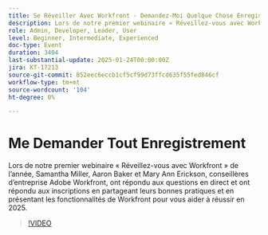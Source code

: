 ```yaml
---
title: Se Réveiller Avec Workfront - Demandez-Moi Quelque Chose Enregistrement
description: Lors de notre premier webinaire « Réveillez-vous avec Workfront » de l’année, Samantha Miller, Aaron Baker et Mary Ann Erickson, conseillères d’entreprise Adobe Workfront, ont répondu aux questions en direct et ont répondu aux inscriptions en partageant leurs bonnes pratiques et en présentant les fonctionnalités de Workfront pour vous aider à réussir en 2025.
role: Admin, Developer, Leader, User
level: Beginner, Intermediate, Experienced
doc-type: Event
duration: 3404
last-substantial-update: 2025-01-24T00:00:00Z
jira: KT-17213
source-git-commit: 852eec6eccb1cf5cf99d73ffcd635f55fed846cf
workflow-type: tm+mt
source-wordcount: '104'
ht-degree: 0%

---
```



# Me Demander Tout Enregistrement

Lors de notre premier webinaire « Réveillez-vous avec Workfront » de l’année, Samantha Miller, Aaron Baker et Mary Ann Erickson, conseillères d’entreprise Adobe Workfront, ont répondu aux questions en direct et ont répondu aux inscriptions en partageant leurs bonnes pratiques et en présentant les fonctionnalités de Workfront pour vous aider à réussir en 2025.

>[!VIDEO](https://video.tv.adobe.com/v/3443085/?learn=on&enablevpops)
